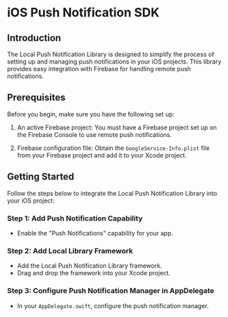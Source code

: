 # iOS Push Notification SDK

## Introduction

The Local Push Notification Library is designed to simplify the process of setting up and managing push notifications in your iOS projects. This library provides easy integration with Firebase for handling remote push notifications.

## Prerequisites

Before you begin, make sure you have the following set up:

1. An active Firebase project: You must have a Firebase project set up on the Firebase Console to use remote push notifications.

2. Firebase configuration file: Obtain the `GoogleService-Info.plist` file from your Firebase project and add it to your Xcode project.

## Getting Started

Follow the steps below to integrate the Local Push Notification Library into your iOS project:

### Step 1: Add Push Notification Capability

- Enable the "Push Notifications" capability for your app.

### Step 2: Add Local Library Framework

- Add the Local Push Notification Library framework.
- Drag and drop the framework into your Xcode project.

### Step 3: Configure Push Notification Manager in AppDelegate

- In your `AppDelegate.swift`, configure the push notification manager.  
